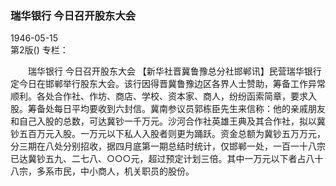 ### 瑞华银行  今日召开股东大会  

1946-05-15  
第2版()
专栏：

　　瑞华银行
    今日召开股东大会
    【新华社晋冀鲁豫总分社邯郸讯】民营瑞华银行定今日在邯郸举行股东大会。该行因得晋冀鲁豫边区各界人士赞助，筹备工作异常顺利。各处合作社、作坊、商店、学校、资本家、商人，纷纷函索简章，要求入股。筹备处每日平均要收到六封信。冀南参议员郭栋臣先生来信称：他的亲戚朋友和自己入股的总数，可达冀钞一千万元。沙河合作社英雄王典及其合作社，拟以冀钞五百万元入股。一万元以下私人入股者则更为踊跃。资金总额为冀钞五万万元，分三期在八处分别招收，据四月底第一期总结时统计，仅邯郸一处，一百一十八宗已达冀钞五九、二七八、○○○元，超过预定计划三倍。其中一万元以下者占八十八宗，多系市民，中小商人，机关职员的股份。  
